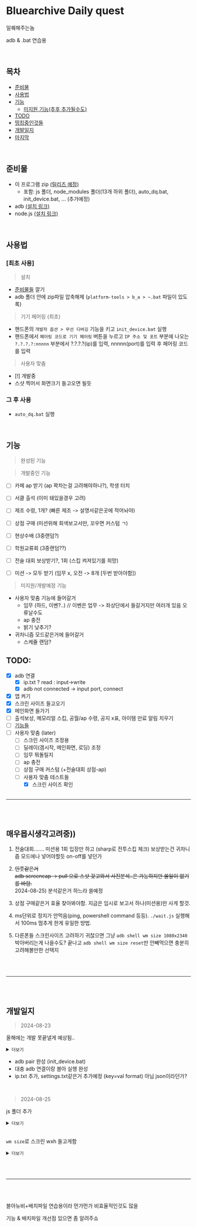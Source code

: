 # Bluearchive Daily quest

일퀘해주는놈

adb & .bat 연습용

<br>

## 목차
 - [준비물](#준비물)
 - [사용법](#사용법)
 - [기능](#기능)
    - [미지원 기능(추후 추가될수도)](#미지원-기능)
 - [TODO](#todo)
 - [띵킹중인것들](#매우몹시생각고려중)
 - [개발일지](#개발일지)
 - [마지막](#last)

<br>

## 준비물

 - 이 프로그램 zip [(릴리즈 예정)](https://github.com/taeseong14/blue_dq/releases/latest)
   - 포함: js 폴더, node_modules 폴더(13개 하위 폴더), auto_dq.bat, init_device.bat, ... (추가예정)
 - adb [(설치 링크)](https://developer.android.com/tools/releases/platform-tools?hl=ko)
 - node.js [(설치 링크)](https://nodejs.org/en/download/package-manager/current)

<br>

## 사용법

### [최초 사용]

> 설치

 - [준비물들](#준비물) 깔기
 - adb 폴더 안에 zip파일 압축해제 (`platform-tools > b_a > ~.bat` 파일이 있도록)

> 기기 페어링 (최초)

 - 핸드폰의 `개발자 옵션 > 무선 디버깅` 기능을 키고 `init_device.bat` 실행
 - 핸드폰에서 `페어링 코드로 기기 페어링` 버튼을 누르고 `IP 주소 및 포트` 부분에 나오는 `?.?.?.?:nnnnn` 부분에서 ?.?.?.?(ip)를 입력, nnnnn(port)를 입력 후 페어링 코드를 입력

> 사용자 맞춤

 - [!] 개발중
 - 스샷 찍어서 화면크기 들고오면 될듯


### 그 후 사용

 - `auto_dq.bat` 실행

<br>

## 기능


> 완성된 기능

> 개발중인 기능

 - [ ] 카페 ap 받기 (ap 꽉차는걸 고려해야하나?), 학생 터치
 - [ ] 서클 출석 (이미 돼있을경우 고려)
 - [ ] 제조 수령, 1개? (빠른 제조 -> 설명서같은곳에 적어놔야)
 - [ ] 상점 구매 (미션위해 회색보고서만, 꼬우면 커스텀 ㄱ)
 - [ ] 현상수배 (3중랜덤?)
 - [ ] 학원교류회 (3중랜덤??)
 - [ ] 전술 대회 보상받기?, 1회 (스킵 켜져있기를 희망)
 - [ ] 미션 -> 모두 받기 (임무 x, 오전 -> 8개 [두번 받아야함])


> 미지원/개발예정 기능

 - 사용자 맞춤 기능에 들어갈거
    - 임무 (하드, 이벤?..) // 이벤은 업무 -> 좌상단에서 들갈거지만 여러개 있음 오류날수도
    - ap 충전
    - 밝기 낮추기?
 - 귀차니즘 모드같은거에 들어갈거
    - 스케쥴 랜덤?




## TODO:
 - [X] adb 연결
    - [X] ip.txt ? read : input->write
    - [X] adb not connected -> input port, connect
    <!-- - [ ] 마지막에 disconnect -->
 - [X] 앱 켜기
 - [X] 스크린 사이즈 들고오기
 - [X] 메인화면 들가기
 - [ ] 출석보상, 메모리얼 스킵, 공월/ap 수령, 공지 x표, 아이템 만료 알림 치우기
 - [ ] [기능들](#기능)
 - [ ] 사용자 맞춤 (later)
    - [ ] 스크린 사이즈 조정용
    - [ ] 딜레이(겜시작, 메인화면, 로딩) 조정
    - [ ] 임무 뭐돌릴지
    - [ ] ap 충전
    - [ ] 상점 구매 커스텀 (+전술대회 상점-ap)
    - [ ] 사용자 맞춤 테스트들
        - [X] 스크린 사이즈 확인
<br><br>

---
<br><br>

## 매우몹시생각고려중))

1. 전술대회....... 미션용 1회 입장만 하고 (sharp로 전투스킵 체크) 보상받는건 귀차니즘 모드에나 넣어야할듯 on-off를 넣던가

2. ~~인풋같은거~~   
~~adb screencap -> pull 으로 스샷 갖고와서 사진분석..은 가능하지만 쓸일이 없기를 바람.~~   
2024-08-25) 분석같은거 하느라 쓸예정

3. 상점 구매같은거 효율 찾아봐야함. 지금은 임시로 보고서 하나(미션용)만 사게 할것.

4. ms단위로 정지가 안먹음(ping, powershell command 등등). `./wait.js` 실행해서 100ms 멈추게 한게 유일한 방법.

5. 다른폰들 스크린사이즈 고려하기 귀찮으면 그냥 `adb shell wm size 1080x2340` 박아버리는게 나을수도? 끝나고 `adb shell wm size reset`만 안빼먹으면 충분히 고려해볼만한 선택지

<br><br>

---

<br><br>

## 개발일지

> 2024-08-23

올해에는 개발 못끝낼게 예상됨..
<details><summary><code>더보기</code></summary>
<ul>
<li>init_device.bat: 기기 최초 페어링</li>
<img src="readme_imgs/2024-08-23_1.png" width="500">
<li>auto_dq.bat: 메인 인스턴스?</li>
<img src="readme_imgs/2024-08-23_2.png" width="500">
</ul>
</details>

 - adb pair 완성 (init_device.bat)
 - 대충 adb 연결이랑 블아 실행 완성
 - ip.txt 추가, settings.txt같은거 추가예정 (key=val format) 아님 json이라던가?

<br>

> 2024-08-25

js 폴더 추가
<details><summary><code>더보기</code></summary>
<img src="readme_imgs/2024-08-25_1.png" width="200">

 - sharp.js: 전술대회 스킵이 켜져있는가 확인용 (수정예정)
 - test.js: 카페에서 클릭해야 할 학생 위치 찾기용 (개발중)
 - ~~wait.js~~[->w.js]: 대충 ms단위 대기용
</details>

<br>

`wm size`로 스크린 wxh 들고게함
<details><summary><code>더보기</code></summary>
 <img src="readme_imgs/2024-08-25_2.png" width="500">

 - 스크린사이즈를 `adb shell wm size`로 직접 갖고오기로 햇음.
 - 화면 켜주는것도 추가(?). 사용자 맞춤 기능으로 넣을수도?
</details>

<br><br>

---

<br><br>

<div id="last"></div>
블아뉴비+배치파일 연습용이라 먼가먼가 비효율적인것도 많을

기능 & 배치파일 개선점 있으면 좀 알려주쇼